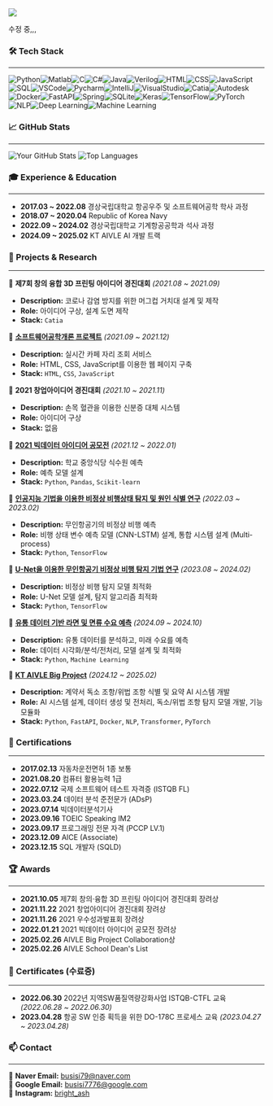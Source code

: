 <img src="https://capsule-render.vercel.app/api?type=waving&color=0:36BCF7,100:9D50BB&height=200&section=header&text=Welcome%20to%20my%20GitHub!&fontSize=40&fontColor=ffffff" />

수정 중,,,

### 🛠 Tech Stack 
---
![Python](https://img.shields.io/badge/Python-3776AB?style=flat&logo=python&logoColor=white)![Matlab](https://img.shields.io/badge/Matlab-0076A8?style=flat&logo=mathworks&logoColor=white)![C](https://img.shields.io/badge/C-00599C?style=flat&logo=c&logoColor=white)![C#](https://img.shields.io/badge/C%23-239120?style=flat&logo=c-sharp&logoColor=white)![Java](https://img.shields.io/badge/Java-007396?style=flat&logo=java&logoColor=white)![Verilog](https://img.shields.io/badge/Verilog-FF6600?style=flat&logo=verilog&logoColor=white)![HTML](https://img.shields.io/badge/HTML5-E34F26?style=flat&logo=html5&logoColor=white)![CSS](https://img.shields.io/badge/CSS3-1572B6?style=flat&logo=css3&logoColor=white)![JavaScript](https://img.shields.io/badge/JavaScript-F7DF1E?style=flat&logo=javascript&logoColor=black)![SQL](https://img.shields.io/badge/SQL-4479A1?style=flat&logo=mysql&logoColor=white)![VSCode](https://img.shields.io/badge/VSCode-007ACC?style=flat&logo=visual-studio-code&logoColor=white)![Pycharm](https://img.shields.io/badge/PyCharm-000000?style=flat&logo=pycharm&logoColor=white)![IntelliJ](https://img.shields.io/badge/IntelliJ-000000?style=flat&logo=intellij-idea&logoColor=white)![VisualStudio](https://img.shields.io/badge/Visual_Studio-5C2D91?style=flat&logo=visual-studio&logoColor=white)![Catia](https://img.shields.io/badge/Catia-00599C?style=flat&logo=dassault-systèmes&logoColor=white)![Autodesk](https://img.shields.io/badge/Autodesk-0696D7?style=flat&logo=autodesk&logoColor=white)![Docker](https://img.shields.io/badge/Docker-2496ED?style=flat&logo=docker&logoColor=white)![FastAPI](https://img.shields.io/badge/FastAPI-009688?style=flat&logo=fastapi&logoColor=white)![Spring](https://img.shields.io/badge/Spring-6DB33F?style=flat&logo=spring&logoColor=white)![SQLite](https://img.shields.io/badge/SQLite-003B57?style=flat&logo=sqlite&logoColor=white)![Keras](https://img.shields.io/badge/Keras-D00000?style=flat&logo=keras&logoColor=white)![TensorFlow](https://img.shields.io/badge/TensorFlow-FF6F00?style=flat&logo=tensorflow&logoColor=white)![PyTorch](https://img.shields.io/badge/PyTorch-EE4C2C?style=flat&logo=pytorch&logoColor=white)![NLP](https://img.shields.io/badge/NLP-3C873A?style=flat&logo=spacy&logoColor=white)![Deep Learning](https://img.shields.io/badge/Deep_Learning-00599C?style=flat)![Machine Learning](https://img.shields.io/badge/Machine_Learning-5A5A5A?style=flat)  




### 📈 GitHub Stats
--- 
![Your GitHub Stats](https://github-readme-stats.vercel.app/api?username=BrightAsh&show_icons=true&theme=dark) ![Top Languages](https://github-readme-stats.vercel.app/api/top-langs/?username=BrightAsh&layout=compact&theme=dark)



### 🎓 Experience & Education
---
- **2017.03 ~ 2022.08** 경상국립대학교 항공우주 및 소프트웨어공학 학사 과정
- **2018.07 ~ 2020.04** Republic of Korea Navy  
- **2022.09 ~ 2024.02** 경상국립대학교 기계항공공학과 석사 과정 
- **2024.09 ~ 2025.02** KT AIVLE AI 개발 트랙

### 📂 Projects & Research
---
🔹 **제7회 창의 융합 3D 프린팅 아이디어 경진대회** *(2021.08 ~ 2021.09)*  
   - **Description:** 코로나 감염 방지를 위한 머그컵 거치대 설계 및 제작  
   - **Role:** 아이디어 구상, 설계 도면 제작  
   - **Stack:** `Catia`  

🔹 **[소프트웨어공학개론 프로젝트](https://github.com/BrightAsh/Ja_riyo)** *(2021.09 ~ 2021.12)*  
   - **Description:** 실시간 카페 자리 조회 서비스  
   - **Role:** HTML, CSS, JavaScript를 이용한 웹 페이지 구축  
   - **Stack:** `HTML`, `CSS`, `JavaScript`

🔹 **2021 창업아이디어 경진대회** *(2021.10 ~ 2021.11)*  
   - **Description:** 손목 혈관을 이용한 신분증 대체 시스템  
   - **Role:** 아이디어 구상  
   - **Stack:** 없음  

🔹 **[2021 빅데이터 아이디어 공모전](https://github.com/BrightAsh/University-Cafeteria-Meal-Prediction)** *(2021.12 ~ 2022.01)*  
   - **Description:** 학교 중앙식당 식수원 예측  
   - **Role:** 예측 모델 설계  
   - **Stack:** `Python`, `Pandas`, `Scikit-learn`  

🔹 **[인공지능 기법을 이용한 비정상 비행상태 탐지 및 원인 식별 연구](https://github.com/BrightAsh/AI-Flight-Anomaly)** *(2022.03 ~ 2023.02)*  
   - **Description:** 무인항공기의 비정상 비행 예측  
   - **Role:** 비행 상태 변수 예측 모델 (CNN-LSTM) 설계, 통합 시스템 설계 (Multi-process)  
   - **Stack:** `Python`, `TensorFlow`

🔹 **[U-Net을 이용한 무인항공기 비정상 비행 탐지 기법 연구](https://github.com/BrightAsh/U-Net-Flight-Detection)** *(2023.08 ~ 2024.02)*  
   - **Description:** 비정상 비행 탐지 모델 최적화  
   - **Role:** U-Net 모델 설계, 탐지 알고리즘 최적화  
   - **Stack:** `Python`, `TensorFlow`


🔹 **[유통 데이터 기반 라면 및 면류 수요 예측](https://github.com/BrightAsh/Demand-Forecast)** *(2024.09 ~ 2024.10)*
   - **Description:** 유통 데이터를 분석하고, 미래 수요를 예측
   - **Role:** 데이터 시각화/분석/전처리, 모델 설계 및 최적화
   - **Stack:** `Python`, `Machine Learning`

🔹 **[KT AIVLE Big Project](https://github.com/KT-AIVLE-BigProject-Group27)** *(2024.12 ~ 2025.02)*  
   - **Description:** 계약서 독소 조항/위법 조항 식별 및 요약 AI 시스템 개발  
   - **Role:** AI 시스템 설계, 데이터 생성 및 전처리, 독소/위법 조항 탐지 모델 개발, 기능 모듈화  
   - **Stack:** `Python`, `FastAPI`, `Docker`, `NLP`, `Transformer`, `PyTorch`  


### 📄 Certifications
--- 
- **2017.02.13** 자동차운전면허 1종 보통  
- **2021.08.20** 컴퓨터 활용능력 1급  
- **2022.07.12** 국제 소프트웨어 테스트 자격증 (ISTQB FL)  
- **2023.03.24** 데이터 분석 준전문가 (ADsP)  
- **2023.07.14** 빅데이터분석기사  
- **2023.09.16** TOEIC Speaking IM2  
- **2023.09.17** 프로그래밍 전문 자격 (PCCP LV.1)  
- **2023.12.09** AICE (Associate)  
- **2023.12.15** SQL 개발자 (SQLD)  


### 🏆 Awards
---
- **2021.10.05** 제7회 창의·융합 3D 프린팅 아이디어 경진대회 장려상  
- **2021.11.22** 2021 창업아이디어 경진대회 장려상  
- **2021.11.26** 2021 우수성과발표회 장려상  
- **2022.01.21** 2021 빅데이터 아이디어 공모전 장려상  
- **2025.02.26** AIVLE Big Project Collaboration상  
- **2025.02.26** AIVLE School Dean's List  


### 📜 Certificates (수료증)
---
- **2022.06.30** 2022년 지역SW품질역량강화사업 ISTQB-CTFL 교육 *(2022.06.28 ~ 2022.06.30)*  
- **2023.04.28** 항공 SW 인증 획득을 위한 DO-178C 프로세스 교육 *(2023.04.27 ~ 2023.04.28)*  


### 📫 Contact
---
📧 **Naver Email:** [busisi79@naver.com](mailto:busisi79@naver.com)  
📧 **Google Email:** [busisi7776@google.com](mailto:busisi7776@google.com)  
📸 **Instagram:** [bright_ash](https://instagram.com/bright_ash) 
